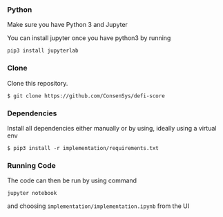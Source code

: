 ### Python
Make sure you have Python 3 and Jupyter

You can install jupyter once you have python3 by running 
```
pip3 install jupyterlab
```

### Clone
Clone this repository.
```
$ git clone https://github.com/ConsenSys/defi-score
```

### Dependencies
Install all dependencies either manually or by using, ideally using a virtual env
```
$ pip3 install -r implementation/requirements.txt
```

### Running Code
The code can then be run by using command
```
jupyter notebook
```
and choosing `implementation/implementation.ipynb` from the UI
